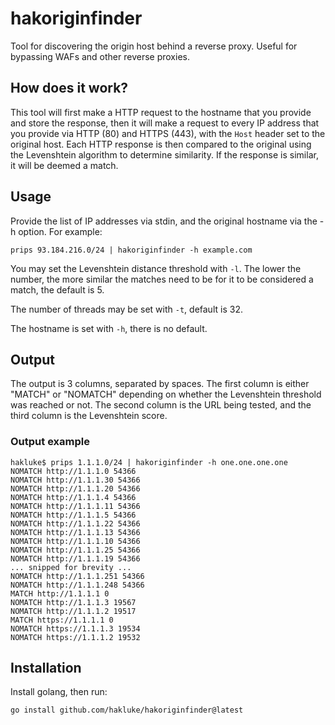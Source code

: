 # hakoriginfinder

Tool for discovering the origin host behind a reverse proxy. Useful for bypassing WAFs and other reverse proxies.

## How does it work?

This tool will first make a HTTP request to the hostname that you provide and store the response, then it will make a request to every IP address that you provide via HTTP (80) and HTTPS (443), with the `Host` header set to the original host. Each HTTP response is then compared to the original using the Levenshtein algorithm to determine similarity. If the response is similar, it will be deemed a match.

## Usage

Provide the list of IP addresses via stdin, and the original hostname via the -h option. For example:

```
prips 93.184.216.0/24 | hakoriginfinder -h example.com
```

You may set the Levenshtein distance threshold with `-l`. The lower the number, the more similar the matches need to be for it to be considered a match, the default is 5.

The number of threads may be set with `-t`, default is 32.

The hostname is set with `-h`, there is no default.

## Output

The output is 3 columns, separated by spaces. The first column is either "MATCH" or "NOMATCH" depending on whether the Levenshtein threshold was reached or not. The second column is the URL being tested, and the third column is the Levenshtein score.

### Output example

```
hakluke$ prips 1.1.1.0/24 | hakoriginfinder -h one.one.one.one
NOMATCH http://1.1.1.0 54366
NOMATCH http://1.1.1.30 54366
NOMATCH http://1.1.1.20 54366
NOMATCH http://1.1.1.4 54366
NOMATCH http://1.1.1.11 54366
NOMATCH http://1.1.1.5 54366
NOMATCH http://1.1.1.22 54366
NOMATCH http://1.1.1.13 54366
NOMATCH http://1.1.1.10 54366
NOMATCH http://1.1.1.25 54366
NOMATCH http://1.1.1.19 54366
... snipped for brevity ...
NOMATCH http://1.1.1.251 54366
NOMATCH http://1.1.1.248 54366
MATCH http://1.1.1.1 0
NOMATCH http://1.1.1.3 19567
NOMATCH http://1.1.1.2 19517
MATCH https://1.1.1.1 0
NOMATCH https://1.1.1.3 19534
NOMATCH https://1.1.1.2 19532
```

## Installation

Install golang, then run:

```
go install github.com/hakluke/hakoriginfinder@latest
```
